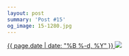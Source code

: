 ```yaml
---
layout: post
summary: 'Post #15'
og_image: 15-1280.jpg
---
```


<p>
 <time>
  <a href="/15">
   {{ page.date | date: "%B %-d, %Y" }}
  </a>
 </time>
 <a href="/15">
  <img data-taken="8/22/2013" sizes="(min-width: 700px) 50vw, calc(100vw - 2rem)" src="{{ site.assets_url }}/15-640.jpg" srcset="{{ site.assets_url }}/15-1280.jpg 1280w, {{ site.assets_url }}/15-960.jpg 960w, {{ site.assets_url }}/15-640.jpg 640w, {{ site.assets_url }}/15-320.jpg 320w"/>
 </a>
</p>

